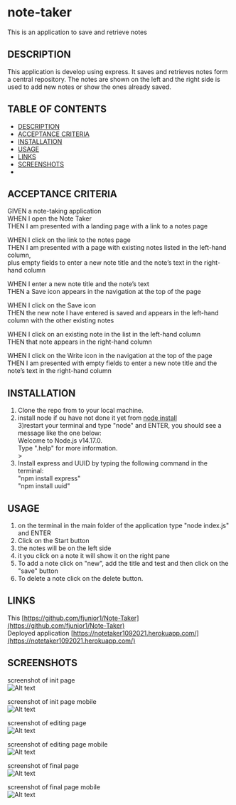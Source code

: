 # note-taker
This is an application to save and retrieve notes


## DESCRIPTION
This application is develop using express. It saves and retrieves notes form a central repository. The notes are shown on the left and the right side is used to add new notes or show the ones already saved.


## TABLE OF CONTENTS
- [DESCRIPTION](#description)
- [ACCEPTANCE CRITERIA](#acceptance-criteria)
- [INSTALLATION](#installation)
- [USAGE](#usage)
- [LINKS](#links)
- [SCREENSHOTS](#screenshots)
- 
## ACCEPTANCE CRITERIA
GIVEN a note-taking application  
WHEN I open the Note Taker  
THEN I am presented with a landing page with a link to a notes page 

WHEN I click on the link to the notes page  
THEN I am presented with a page with existing notes listed in the left-hand column,  
     plus empty fields to enter a new note title and the note’s text in the right-hand column  

WHEN I enter a new note title and the note’s text  
THEN a Save icon appears in the navigation at the top of the page  

WHEN I click on the Save icon  
THEN the new note I have entered is saved and appears in the left-hand column with the other existing notes 

WHEN I click on an existing note in the list in the left-hand column  
THEN that note appears in the right-hand column  

WHEN I click on the Write icon in the navigation at the top of the page  
THEN I am presented with empty fields to enter a new note title and the note’s text in the right-hand column  


## INSTALLATION
1) Clone the repo from []() to your local machine.  
2) install node if ou have not done it yet from [node install](https://nodejs.org/en/download/)  
3)restart your terminal and type "node" and ENTER, you should see a message like the one below:  
            Welcome to Node.js v14.17.0.  
            Type ".help" for more information.  
            >   
 4) Install express and UUID by typing the following command in the terminal:  
            "npm install express"  
            "npm install uuid"  
  
## USAGE
1) on the terminal in the main folder of the application type "node index.js" and ENTER 
2) Click on the Start button
3) the notes will be on the left side
4) it you click on a note it will show it on the right pane
5) To add a note click on "new", add the title and test and then click on the "save" button
6) To delete a note click on the delete button.


## LINKS
This [https://github.com/fjunior1/Note-Taker](https://github.com/fjunior1/Note-Taker)  
Deployed application [https://notetaker1092021.herokuapp.com/](https://notetaker1092021.herokuapp.com/)  

## SCREENSHOTS

screenshot of init page  
![Alt text](./assets/new-pc.jpg?raw=true "screenshot of init on PC")  

screenshot of init page mobile  
![Alt text](./assets/new-mobile.jpg?raw=true "screenshot of init on mobie")  

screenshot of editing page  
![Alt text](./assets/editing-pc.jpg?raw=true "screenshot of editing on PC")  

screenshot of editing page mobile  
![Alt text](./assets/editing-mobile.jpg?raw=true "screenshot of editing on mobile") 

screenshot of final page  
![Alt text](./assets/final-pc.jpg?raw=true "screenshot of final on PC")  

screenshot of final page mobile  
![Alt text](./assets/final-mobile.jpg?raw=true "screenshot of final on mobie") 



